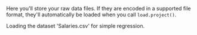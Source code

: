 Here you'll store your raw data files. If they are encoded in a supported file format, they'll automatically be loaded when you call `load.project()`.

Loading the dataset 'Salaries.csv' for simple regression.
